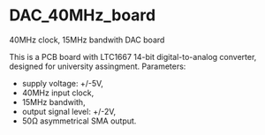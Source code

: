 # DAC_40MHz_board
40MHz clock, 15MHz bandwith DAC board

This is a PCB board with LTC1667 14-bit digital-to-analog converter, designed for university assingment.
Parameters:
- supply voltage: +/-5V,
- 40MHz input clock,
- 15MHz bandwith,
- output signal level: +/-2V,
- 50Ω asymmetrical SMA output.


